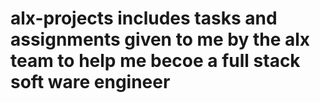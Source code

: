 # alx-projects includes tasks and assignments given to me by the alx team to help me becoe a full stack soft ware engineer

